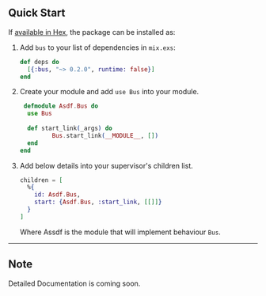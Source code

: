 ## Quick Start

If [available in Hex](https://hex.pm/packages/bus), the package can be installed as:

1. Add `bus` to your list of dependencies in `mix.exs`:

    ```elixir
    def deps do
      [{:bus, "~> 0.2.0", runtime: false}]
    end
    ```
2. Create your module and add `use Bus` into your module.
   ```elixir
    defmodule Asdf.Bus do
     use Bus
     
     def start_link(_args) do
            Bus.start_link(__MODULE__, [])
     end
   end
   ```

3. Add below details into your supervisor's children list.
    ```elixir
    children = [
      %{
        id: Asdf.Bus,
        start: {Asdf.Bus, :start_link, [[]]}
      }
    ]
    ```
    Where Assdf is the module that will implement behaviour `Bus`.
---

## Note

Detailed Documentation is coming soon.

